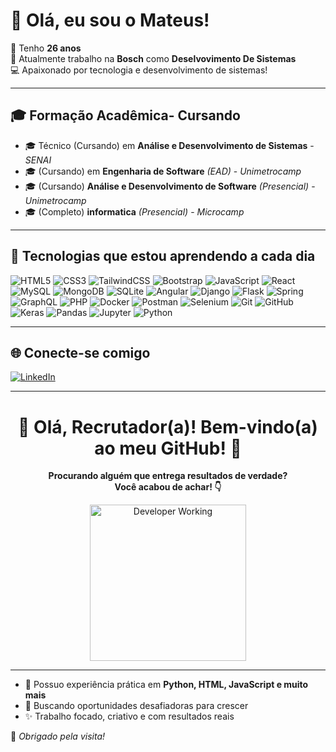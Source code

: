 # 👋 Olá, eu sou o Mateus!

🎂 Tenho **26 anos**  
💼 Atualmente trabalho na **Bosch** como **Deselvovimento De Sistemas**  
💻 Apaixonado por tecnologia e desenvolvimento de sistemas!

---

## 🎓 Formação Acadêmica- Cursando

- 🎓 Técnico (Cursando) em **Análise e Desenvolvimento de Sistemas** - *SENAI*
- 🎓 (Cursando) em **Engenharia de Software** *(EAD)* - *Unimetrocamp*
- 🎓 (Cursando) **Análise e Desenvolvimento de Software** *(Presencial)* - *Unimetrocamp*
- 🎓 (Completo) **informatica** *(Presencial)* - *Microcamp*

---

## 🧠 Tecnologias que estou aprendendo a cada dia 

![HTML5](https://img.shields.io/badge/HTML5-E44D26?style=for-the-badge&logo=html5&logoColor=white)
![CSS3](https://img.shields.io/badge/CSS3-1572B6?style=for-the-badge&logo=css3&logoColor=white)
![TailwindCSS](https://img.shields.io/badge/TailwindCSS-06B6D4?style=for-the-badge&logo=tailwindcss&logoColor=white)
![Bootstrap](https://img.shields.io/badge/Bootstrap-7952B3?style=for-the-badge&logo=bootstrap&logoColor=white)
![JavaScript](https://img.shields.io/badge/JavaScript-F7DF1E?style=for-the-badge&logo=javascript&logoColor=black)
![React](https://img.shields.io/badge/React-20232A?style=for-the-badge&logo=react&logoColor=61DAFB)
![MySQL](https://img.shields.io/badge/MySQL-005C84?style=for-the-badge&logo=mysql&logoColor=white)
![MongoDB](https://img.shields.io/badge/MongoDB-4EA94B?style=for-the-badge&logo=mongodb&logoColor=white)
![SQLite](https://img.shields.io/badge/SQLite-07405E?style=for-the-badge&logo=sqlite&logoColor=white)
![Angular](https://img.shields.io/badge/Angular-DD0031?style=for-the-badge&logo=angular&logoColor=white)
![Django](https://img.shields.io/badge/Django-092E20?style=for-the-badge&logo=django&logoColor=white)
![Flask](https://img.shields.io/badge/Flask-000000?style=for-the-badge&logo=flask&logoColor=white)
![Spring](https://img.shields.io/badge/Spring-6DB33F?style=for-the-badge&logo=spring&logoColor=white)
![GraphQL](https://img.shields.io/badge/GraphQL-E10098?style=for-the-badge&logo=graphql&logoColor=white)
![PHP](https://img.shields.io/badge/PHP-777BB4?style=for-the-badge&logo=php&logoColor=white)
![Docker](https://img.shields.io/badge/Docker-2496ED?style=for-the-badge&logo=docker&logoColor=white)
![Postman](https://img.shields.io/badge/Postman-FF6C37?style=for-the-badge&logo=postman&logoColor=white)
![Selenium](https://img.shields.io/badge/Selenium-43B02A?style=for-the-badge&logo=selenium&logoColor=white)
![Git](https://img.shields.io/badge/Git-F05032?style=for-the-badge&logo=git&logoColor=white)
![GitHub](https://img.shields.io/badge/GitHub-181717?style=for-the-badge&logo=github&logoColor=white)
![Keras](https://img.shields.io/badge/Keras-D00000?style=for-the-badge&logo=keras&logoColor=white)
![Pandas](https://img.shields.io/badge/Pandas-150458?style=for-the-badge&logo=pandas&logoColor=white)
![Jupyter](https://img.shields.io/badge/Jupyter-F37626?style=for-the-badge&logo=jupyter&logoColor=white)
![Python](https://img.shields.io/badge/Python-3776AB?style=for-the-badge&logo=python&logoColor=white)

---

## 🌐 Conecte-se comigo

[![LinkedIn](https://img.shields.io/badge/LinkedIn-0A66C2?style=for-the-badge&logo=linkedin&logoColor=white)](https://www.linkedin.com/in/mateus-salustiano-9b1459ab)

---
<h1 align="center">🚀 Olá, Recrutador(a)! Bem-vindo(a) ao meu GitHub! 🚀</h1>

<p align="center">
  <b>Procurando alguém que entrega resultados de verdade?</b><br>
  <b>Você acabou de achar! 👇</b>
</p>

<p align="center">
  <img src="https://media.giphy.com/media/xT9IgzoKnwFNmISR8I/giphy.gif" width="250" alt="Developer Working">
</p>



---

- 🚩 Possuo experiência prática em <b>Python, HTML, JavaScript e muito mais</b>
- 💼 Buscando oportunidades desafiadoras para crescer
- ✨ Trabalho focado, criativo e com resultados reais


🚀 *Obrigado pela visita!*
